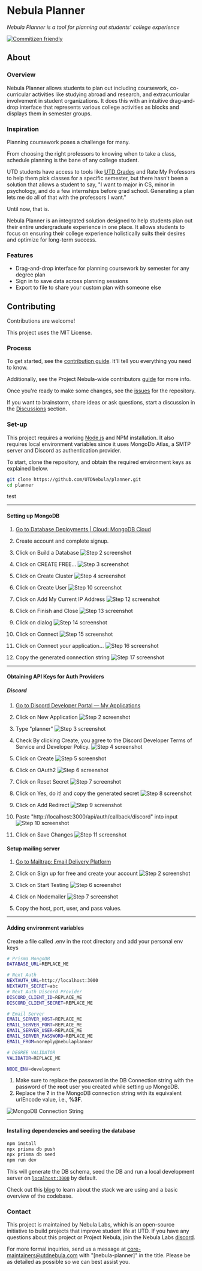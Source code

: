 # Nebula Planner

_Nebula Planner is a tool for planning out students' college experience_

[![Commitizen friendly](https://img.shields.io/badge/commitizen-friendly-brightgreen.svg)](http://commitizen.github.io/cz-cli/)

## About

### Overview

Nebula Planner allows students to plan out including coursework, co-curricular
activities like studying abroad and research, and extracurricular involvement in
student organizations. It does this with an intuitive drag-and-drop interface
that represents various college activities as blocks and displays them in semester
groups.

### Inspiration

Planning coursework poses a challenge for many.

From choosing the right professors to knowing when to take a class, schedule
planning is the bane of any college student.

UTD students have access to tools like [UTD Grades](https://utdgrades.com) and
Rate My Professors to help them pick classes for a specific semester, but
there hasn't been a solution that allows a student to say, "I want to major in
CS, minor in psychology, and do a few internships before grad school. Generating a
plan lets me do all of that with the professors I want."

Until now, that is.

Nebula Planner is an integrated solution designed to help students plan out
their entire undergraduate experience in one place. It allows students to focus
on ensuring their college experience holistically suits their desires and
optimize for long-term success.

### Features

- Drag-and-drop interface for planning coursework by semester for any degree plan
- Sign in to save data across planning sessions
- Export to file to share your custom plan with someone else

## Contributing

Contributions are welcome!

This project uses the MIT License.

### Process

To get started, see the [contribution guide](./CONTRIBUTING.md). It'll tell you
everything you need to know.

Additionally, see the Project Nebula-wide contributors [guide](https://about.utdnebula.com/)
for more info.

Once you're ready to make some changes, see the
[issues](https://github.com/UTDNebula/planner/issues) for the repository.

If you want to brainstorm, share ideas or ask questions, start a discussion in
the [Discussions](https://github.com/UTDNebula/planner/discussions) section.

### Set-up

This project requires a working [Node.js](https://nodejs.org/en/) and NPM
installation. It also requires local environment variables since it uses MongoDb Atlas, a SMTP server and Discord as authentication provider.

To start, clone the repository, and obtain the required environment keys as explained below.

```bash
git clone https://github.com/UTDNebula/planner.git
cd planner
```
test

---

#### Setting up MongoDB

1. [Go to Database Deployments | Cloud: MongoDB Cloud](https://cloud.mongodb.com/v2)

2. Create account and complete signup.

3. Click on Build a Database
   ![Step 2 screenshot](https://images.tango.us/workflows/b5af1e64-4847-4e00-bd27-0b6d9addee9d/steps/e46f00cc-a7e6-44df-a975-d1308ce27d21/868855e1-d27a-42b1-ae73-e2df861d53cc.png?crop=focalpoint&fit=crop&fp-x=0.5559&fp-y=0.6245&fp-z=2.3907&w=1200&mark-w=0.2&mark-pad=0&mark64=aHR0cHM6Ly9pbWFnZXMudGFuZ28udXMvc3RhdGljL21hZGUtd2l0aC10YW5nby13YXRlcm1hcmsucG5n&ar=1860%3A972)

4. Click on CREATE FREE…
   ![Step 3 screenshot](https://images.tango.us/workflows/b5af1e64-4847-4e00-bd27-0b6d9addee9d/steps/3de573c4-ee12-41e3-8ccd-784420b5286b/bdacfc5a-342e-4f66-8ed2-38e467253b3a.png?crop=focalpoint&fit=crop&fp-x=0.7094&fp-y=0.8261&fp-z=2.7474&w=1200&mark-w=0.2&mark-pad=0&mark64=aHR0cHM6Ly9pbWFnZXMudGFuZ28udXMvc3RhdGljL21hZGUtd2l0aC10YW5nby13YXRlcm1hcmsucG5n&ar=1860%3A972)

5. Click on Create Cluster
   ![Step 4 screenshot](https://images.tango.us/workflows/b5af1e64-4847-4e00-bd27-0b6d9addee9d/steps/53579562-a199-4508-96e9-61d5c2c2f758/6eb1b480-d8ec-486d-bd0b-064a578317ba.png?crop=focalpoint&fit=crop&fp-x=0.7172&fp-y=0.9506&fp-z=2.9808&w=1200&mark-w=0.2&mark-pad=0&mark64=aHR0cHM6Ly9pbWFnZXMudGFuZ28udXMvc3RhdGljL21hZGUtd2l0aC10YW5nby13YXRlcm1hcmsucG5n&ar=1860%3A972)

6. Click on Create User
   ![Step 10 screenshot](https://images.tango.us/workflows/b5af1e64-4847-4e00-bd27-0b6d9addee9d/steps/49dd7274-2d03-4cc7-aec8-59be74519cce/f8f56d7a-9dc3-43c7-af95-2d87e4903f4d.png?crop=focalpoint&fit=crop&fp-x=0.2116&fp-y=0.7803&fp-z=2.7393&w=1200&mark-w=0.2&mark-pad=0&mark64=aHR0cHM6Ly9pbWFnZXMudGFuZ28udXMvc3RhdGljL21hZGUtd2l0aC10YW5nby13YXRlcm1hcmsucG5n&ar=1860%3A972)

7. Click on Add My Current IP Address
   ![Step 12 screenshot](https://images.tango.us/workflows/b5af1e64-4847-4e00-bd27-0b6d9addee9d/steps/88f95e29-ebf6-42f3-93b2-b0ca22d32f8c/d81ee178-9d01-461f-a3e1-3329d9a1e3f3.png?crop=focalpoint&fit=crop&fp-x=0.5005&fp-y=0.6610&fp-z=2.3485&w=1200&mark-w=0.2&mark-pad=0&mark64=aHR0cHM6Ly9pbWFnZXMudGFuZ28udXMvc3RhdGljL21hZGUtd2l0aC10YW5nby13YXRlcm1hcmsucG5n&ar=1860%3A972)

8. Click on Finish and Close
   ![Step 13 screenshot](https://images.tango.us/workflows/b5af1e64-4847-4e00-bd27-0b6d9addee9d/steps/e9106766-dd60-4218-a90d-4eb3487932ba/3bb27c5e-41fb-4e5a-9e30-32b731a22f57.png?crop=focalpoint&fit=crop&fp-x=0.6153&fp-y=0.7948&fp-z=2.6160&w=1200&mark-w=0.2&mark-pad=0&mark64=aHR0cHM6Ly9pbWFnZXMudGFuZ28udXMvc3RhdGljL21hZGUtd2l0aC10YW5nby13YXRlcm1hcmsucG5n&ar=1860%3A972)

9. Click on dialog
   ![Step 14 screenshot](https://images.tango.us/workflows/b5af1e64-4847-4e00-bd27-0b6d9addee9d/steps/0a59513c-1754-48ae-8849-c96f545deb05/8c3037a1-a0c9-4dee-bbb1-7133481aed63.png?crop=focalpoint&fit=crop&fp-x=0.6344&fp-y=0.5592&fp-z=2.5978&w=1200&mark-w=0.2&mark-pad=0&mark64=aHR0cHM6Ly9pbWFnZXMudGFuZ28udXMvc3RhdGljL21hZGUtd2l0aC10YW5nby13YXRlcm1hcmsucG5n&ar=1860%3A972)

10. Click on Connect
    ![Step 15 screenshot](https://images.tango.us/workflows/b5af1e64-4847-4e00-bd27-0b6d9addee9d/steps/38b72ad8-c8aa-4cb9-afad-2cc2fcd87836/3a054d4a-f2ac-433d-82b6-5b76ca052743.png?crop=focalpoint&fit=crop&fp-x=0.2540&fp-y=0.3945&fp-z=2.8484&w=1200&mark-w=0.2&mark-pad=0&mark64=aHR0cHM6Ly9pbWFnZXMudGFuZ28udXMvc3RhdGljL21hZGUtd2l0aC10YW5nby13YXRlcm1hcmsucG5n&ar=1860%3A972)

11. Click on Connect your application…
    ![Step 16 screenshot](https://images.tango.us/workflows/b5af1e64-4847-4e00-bd27-0b6d9addee9d/steps/483c8b5e-99ea-48c9-9e30-e18b2e18fd6b/a8e1082f-751f-425c-aec8-2be6b05eb5a7.png?crop=focalpoint&fit=crop&fp-x=0.5003&fp-y=0.5031&fp-z=1.3372&w=1200&mark-w=0.2&mark-pad=0&mark64=aHR0cHM6Ly9pbWFnZXMudGFuZ28udXMvc3RhdGljL21hZGUtd2l0aC10YW5nby13YXRlcm1hcmsucG5n&ar=1860%3A972)

12. Copy the generated connection string
    ![Step 17 screenshot](https://images.tango.us/workflows/b5af1e64-4847-4e00-bd27-0b6d9addee9d/steps/935c3c08-b60a-48fa-b3ae-bf2f12c37744/2007b63a-8bfc-4c0b-b9fc-695b1083c75e.png?crop=focalpoint&fit=crop&fp-x=0.7349&fp-y=0.5154&fp-z=3.1395&w=1200&mark-w=0.2&mark-pad=0&mark64=aHR0cHM6Ly9pbWFnZXMudGFuZ28udXMvc3RhdGljL21hZGUtd2l0aC10YW5nby13YXRlcm1hcmsucG5n&ar=1860%3A972)

---

#### Obtaining API Keys for Auth Providers

##### Discord

1. [Go to Discord Developer Portal — My Applications](https://discord.com/developers/applications)

2. Click on New Application
   ![Step 2 screenshot](https://images.tango.us/workflows/3a8e357f-f80d-4e7d-ab54-84e04d812a3b/steps/8a6d90a6-766e-4f64-81d2-aad5369e5cc6/37e55606-f5cf-4b65-8d27-a489cf3b2548.png?crop=focalpoint&fit=crop&fp-x=0.8798&fp-y=0.0761&fp-z=2.8622&w=1200&mark-w=0.2&mark-pad=0&mark64=aHR0cHM6Ly9pbWFnZXMudGFuZ28udXMvc3RhdGljL21hZGUtd2l0aC10YW5nby13YXRlcm1hcmsucG5n&ar=1860%3A972)

3. Type "planner"
   ![Step 3 screenshot](https://images.tango.us/workflows/3a8e357f-f80d-4e7d-ab54-84e04d812a3b/steps/c3607164-c3fa-4863-b185-1dbe14024dcf/e808af4c-a2ad-49e6-bae1-46becac64620.png?crop=focalpoint&fit=crop&fp-x=0.5003&fp-y=0.5195&fp-z=1.7367&w=1200&mark-w=0.2&mark-pad=0&mark64=aHR0cHM6Ly9pbWFnZXMudGFuZ28udXMvc3RhdGljL21hZGUtd2l0aC10YW5nby13YXRlcm1hcmsucG5n&ar=1860%3A972)

4. Check By clicking Create, you agree to the Discord Developer Terms of Service and Developer Policy.
   ![Step 4 screenshot](https://images.tango.us/workflows/3a8e357f-f80d-4e7d-ab54-84e04d812a3b/steps/3817a6f6-9db3-4d2b-b854-060ea05efb07/bbaaffd2-84af-4f57-993e-fb3e518050e8.png?crop=focalpoint&fit=crop&fp-x=0.3704&fp-y=0.5967&fp-z=3.0224&w=1200&mark-w=0.2&mark-pad=0&mark64=aHR0cHM6Ly9pbWFnZXMudGFuZ28udXMvc3RhdGljL21hZGUtd2l0aC10YW5nby13YXRlcm1hcmsucG5n&ar=1860%3A972)

5. Click on Create
   ![Step 5 screenshot](https://images.tango.us/workflows/3a8e357f-f80d-4e7d-ab54-84e04d812a3b/steps/381f5fdc-52a6-432f-aaa7-fd3ad4a0d9fd/d3c413bd-e571-478d-b0bc-943453ea22cd.png?crop=focalpoint&fit=crop&fp-x=0.6067&fp-y=0.6944&fp-z=2.8139&w=1200&mark-w=0.2&mark-pad=0&mark64=aHR0cHM6Ly9pbWFnZXMudGFuZ28udXMvc3RhdGljL21hZGUtd2l0aC10YW5nby13YXRlcm1hcmsucG5n&ar=1860%3A972)

6. Click on OAuth2
   ![Step 6 screenshot](https://images.tango.us/workflows/3a8e357f-f80d-4e7d-ab54-84e04d812a3b/steps/288e8db5-a787-4d34-b880-d81f0b47c159/7ceb6401-b585-42ad-8caa-6e27c809920b.png?crop=focalpoint&fit=crop&fp-x=0.1145&fp-y=0.3308&fp-z=2.0043&w=1200&mark-w=0.2&mark-pad=0&mark64=aHR0cHM6Ly9pbWFnZXMudGFuZ28udXMvc3RhdGljL21hZGUtd2l0aC10YW5nby13YXRlcm1hcmsucG5n&ar=1860%3A972)

7. Click on Reset Secret
   ![Step 7 screenshot](https://images.tango.us/workflows/3a8e357f-f80d-4e7d-ab54-84e04d812a3b/steps/db7245b1-f2b3-4a3d-b6f4-7b97f8083e17/2a275c61-cd86-45b5-a6b8-cb2ac3743ec0.png?crop=focalpoint&fit=crop&fp-x=0.5390&fp-y=0.3889&fp-z=2.6534&w=1200&mark-w=0.2&mark-pad=0&mark64=aHR0cHM6Ly9pbWFnZXMudGFuZ28udXMvc3RhdGljL21hZGUtd2l0aC10YW5nby13YXRlcm1hcmsucG5n&ar=1860%3A972)

8. Click on Yes, do it! and copy the generated secret
   ![Step 8 screenshot](https://images.tango.us/workflows/3a8e357f-f80d-4e7d-ab54-84e04d812a3b/steps/d4f78559-7a1a-4830-8db6-4affe5fd1016/c3d73e52-d444-4079-b580-79df13b1c56b.png?crop=focalpoint&fit=crop&fp-x=0.6040&fp-y=0.5828&fp-z=2.7720&w=1200&mark-w=0.2&mark-pad=0&mark64=aHR0cHM6Ly9pbWFnZXMudGFuZ28udXMvc3RhdGljL21hZGUtd2l0aC10YW5nby13YXRlcm1hcmsucG5n&ar=1860%3A972)

9. Click on Add Redirect
   ![Step 9 screenshot](https://images.tango.us/workflows/3a8e357f-f80d-4e7d-ab54-84e04d812a3b/steps/1cfa1227-d190-4c8c-be1d-39ceb5695331/4153c637-e000-461c-9ce9-628100e47ca9.png?crop=focalpoint&fit=crop&fp-x=0.3013&fp-y=0.5257&fp-z=2.6458&w=1200&mark-w=0.2&mark-pad=0&mark64=aHR0cHM6Ly9pbWFnZXMudGFuZ28udXMvc3RhdGljL21hZGUtd2l0aC10YW5nby13YXRlcm1hcmsucG5n&ar=1860%3A972)

10. Paste "http://localhost:3000/api/auth/callback/discord" into input
    ![Step 10 screenshot](https://images.tango.us/workflows/3a8e357f-f80d-4e7d-ab54-84e04d812a3b/steps/911a3bd2-0c59-49ed-9b84-ee4a38da287c/f86cc139-bed2-4b29-86ba-41b2d8b6ac8d.png?crop=focalpoint&fit=crop&fp-x=0.4237&fp-y=0.5267&fp-z=1.6062&w=1200&mark-w=0.2&mark-pad=0&mark64=aHR0cHM6Ly9pbWFnZXMudGFuZ28udXMvc3RhdGljL21hZGUtd2l0aC10YW5nby13YXRlcm1hcmsucG5n&ar=1860%3A972)

11. Click on Save Changes
    ![Step 11 screenshot](https://images.tango.us/workflows/3a8e357f-f80d-4e7d-ab54-84e04d812a3b/steps/e7149cf3-3501-437c-8900-bb38ac380174/cf87bca6-2e88-43e7-993a-256b4901c0ca.png?crop=focalpoint&fit=crop&fp-x=0.8790&fp-y=0.8951&fp-z=6.0984&w=1200&mark-w=0.2&mark-pad=0&mark64=aHR0cHM6Ly9pbWFnZXMudGFuZ28udXMvc3RhdGljL21hZGUtd2l0aC10YW5nby13YXRlcm1hcmsucG5n&ar=1860%3A972)

#### Setup mailing server

1. [Go to Mailtrap: Email Delivery Platform](https://mailtrap.io/)

2. Click on Sign up for free and create your account
   ![Step 2 screenshot](https://images.tango.us/workflows/4a569e1c-9ecf-4f99-ab9d-a40276d05712/steps/7fffd762-ca52-48ae-8f52-9abe8bec674e/2776f9dc-afd5-4d96-9b84-f15edb03c6b2.png?crop=focalpoint&fit=crop&fp-x=0.4401&fp-y=0.4563&fp-z=2.7257&w=1200&blend-align=bottom&blend-mode=normal&blend-x=800&blend64=aHR0cHM6Ly9pbWFnZXMudGFuZ28udXMvc3RhdGljL21hZGUtd2l0aC10YW5nby13YXRlcm1hcmsucG5n)

3. Click on Start Testing
   ![Step 6 screenshot](https://images.tango.us/workflows/4a569e1c-9ecf-4f99-ab9d-a40276d05712/steps/90d46aef-6ed5-419b-b55a-76e4b652e76e/298eac80-6d87-49a8-bdaf-86483c385401.png?crop=focalpoint&fit=crop&fp-x=0.4903&fp-y=0.2912&fp-z=2.7181&w=1200&blend-align=bottom&blend-mode=normal&blend-x=800&blend64=aHR0cHM6Ly9pbWFnZXMudGFuZ28udXMvc3RhdGljL21hZGUtd2l0aC10YW5nby13YXRlcm1hcmsucG5n)

4. Click on Nodemailer
   ![Step 7 screenshot](https://images.tango.us/workflows/4a569e1c-9ecf-4f99-ab9d-a40276d05712/steps/1156a1c2-6851-46a2-a777-fcd821309ef0/2933e425-6917-45d5-a383-b36d627773d5.png?crop=focalpoint&fit=crop&fp-x=0.4505&fp-y=0.4830&fp-z=2.8207&w=1200&blend-align=bottom&blend-mode=normal&blend-x=800&blend64=aHR0cHM6Ly9pbWFnZXMudGFuZ28udXMvc3RhdGljL21hZGUtd2l0aC10YW5nby13YXRlcm1hcmsucG5n)
5. Copy the host, port, user, and pass values.

---

#### Adding environment variables

Create a file called .env in the root directory and add your personal env keys

```bash
# Prisma MongoDB
DATABASE_URL=REPLACE_ME

# Next Auth
NEXTAUTH_URL=http://localhost:3000
NEXTAUTH_SECRET=abc
# Next Auth Discord Provider
DISCORD_CLIENT_ID=REPLACE_ME
DISCORD_CLIENT_SECRET=REPLACE_ME

# Email Server
EMAIL_SERVER_HOST=REPLACE_ME
EMAIL_SERVER_PORT=REPLACE_ME
EMAIL_SERVER_USER=REPLACE_ME
EMAIL_SERVER_PASSWORD=REPLACE_ME
EMAIL_FROM=noreply@nebulaplanner

# DEGREE VALIDATOR
VALIDATOR=REPLACE_ME

NODE_ENV=development
```

1. Make sure to replace the password in the DB Connection string with the password of the **root** user you created while setting up MongoDB.
2. Replace the **?** in the MongoDB connection string with its equivalent urlEncode value, i.e., **%3F**.

![MongoDB Connection String](https://storage.googleapis.com/cp_bucket_test/MongoDBurlEncode.gif)

---

#### Installing dependencies and seeding the database

```bash
npm install
npx prisma db push
npx prisma db seed
npm run dev
```

This will generate the DB schema, seed the DB and run a local development server on [`localhost:3000`](https://localhost:3000) by default.

Check out this [blog](https://btt.skgr.xyz/blog/nebula-planner-tech-stack) to learn about the stack we are using and a basic overview of the codebase.

### Contact

This project is maintained by Nebula Labs, which is an open-source initiative to build projects that improve student life at UTD. If you have
any questions about this project or Project Nebula, join the Nebula Labs [discord](https://discord.gg/wcHs2PPXeM).

For more formal inquiries, send us a message at core-maintainers@utdnebula.com
with "[nebula-planner]" in the title. Please be as detailed as possible so we can
best assist you.
